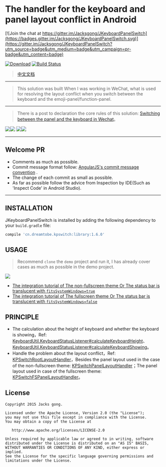 # The handler for the keyboard and panel layout conflict in Android

[![Join the chat at https://gitter.im/Jacksgong/JKeyboardPanelSwitch](https://badges.gitter.im/Jacksgong/JKeyboardPanelSwitch.svg)](https://gitter.im/Jacksgong/JKeyboardPanelSwitch?utm_source=badge&utm_medium=badge&utm_campaign=pr-badge&utm_content=badge)

[![Download][bintray_svg]][bintray_link]
[![Build Status][build_status_svg]][build_status_link]

> [中文文档](https://github.com/Jacksgong/JKeyboardPanelSwitch/blob/master/README_zh.md)

---

> This solution was built When I was working in WeChat, what is used for resolving the layout conflict when you switch between the keyboard and the emoji-panel/function-panel.

---

> There is a post to declaration the core rules of this solution: [Switching between the panel and the keyboard in Wechat](http://blog.dreamtobe.cn/2015/02/07/Switching-between-the-panel-and-the-keyboard/)。

![][non-fullscreen_resolved_gif]![][fullscreen_resolved_gif]
![][adjust_resolved_gif]![][adjust_unresolved_gif]

---

## Welcome PR

- Comments as much as possible.
- Commit message format follow: [AngularJS's commit message convention](https://github.com/angular/angular.js/blob/master/CONTRIBUTING.md#-git-commit-guidelines) .
- The change of each commit as small as possible.
- As far as possible follow the advice from Inspection by IDE(Such as 'Inspect Code' in Android Studio).

---

## INSTALLATION

JKeyboardPanelSwitch is installed by adding the following dependency to your `build.gradle` file:

```groovy
compile 'cn.dreamtobe.kpswitch:library:1.6.0'
```

## USAGE

> Recommend `clone` the `demo` project and run it, I has already cover cases as much as possible in the demo project.

![](https://raw.githubusercontent.com/Jacksgong/JKeybordPanelSwitch/master/art/demo_snapshot.png)

- [The integration tutorial of The non-fullscreen theme Or The status bar is translucent with `fitsSystemWindows=true`](https://github.com/Jacksgong/JKeyboardPanelSwitch/blob/master/NON-FULLSCREEN_TUTORIAL.md)
- [The integration tutorial of The fullscreen theme Or The status bar is translucent with `fitsSystemWindows=false`](https://github.com/Jacksgong/JKeyboardPanelSwitch/blob/master/FULLSCREEN_TUTORIAL.md)

## PRINCIPLE

- The calculation about the height of keyboard and whether the keyboard is showing，Ref: [KeyboardUtil.KeyboardStatusListener#calculateKeyboardHeight][KeyboardUtil_calculateKeyboardHeight_link]、[KeyboardUtil.KeyboardStatusListener#calculateKeyboardShowing][KeyboardUtil_calculateKeyboardShowing_link]。
- Handle the problem about the layout conflict，Ref: [KPSwitchRootLayoutHandler][KPSwitchRootLayoutHandler_link]，Besides the panel layout used in the case of the non-fullscreen theme: [KPSwitchPanelLayoutHandler][KPSwitchPanelLayoutHandler_link]；The panel layout used in case of the fullscreen theme: [KPSwitchFSPanelLayoutHandler][KPSwitchFSPanelLayoutHandler_link]。


## License

```
Copyright 2015 Jacks gong.

Licensed under the Apache License, Version 2.0 (the "License");
you may not use this file except in compliance with the License.
You may obtain a copy of the License at

   http://www.apache.org/licenses/LICENSE-2.0

Unless required by applicable law or agreed to in writing, software
distributed under the License is distributed on an "AS IS" BASIS,
WITHOUT WARRANTIES OR CONDITIONS OF ANY KIND, either express or implied.
See the License for the specific language governing permissions and
limitations under the License.
```
[bintray_link]: https://bintray.com/jacksgong/maven/JKeyboardPanelSwitch/_latestVersion
[bintray_svg]: https://api.bintray.com/packages/jacksgong/maven/JKeyboardPanelSwitch/images/download.svg
[fullscreen_resolved_gif]: https://raw.githubusercontent.com/Jacksgong/JKeybordPanelSwitch/master/art/fullscreen_resolved.gif
[non-fullscreen_resolved_gif]: https://raw.githubusercontent.com/Jacksgong/JKeybordPanelSwitch/master/art/non-fullscreen_resolved.gif
[adjust_resolved_gif]: https://raw.githubusercontent.com/Jacksgong/JKeybordPanelSwitch/master/art/adjust_resolved.gif
[adjust_unresolved_gif]: https://raw.githubusercontent.com/Jacksgong/JKeybordPanelSwitch/master/art/adjust_unresolved.gif
[build_status_svg]: https://travis-ci.org/Jacksgong/JKeyboardPanelSwitch.svg?branch=master
[build_status_link]: https://travis-ci.org/Jacksgong/JKeyboardPanelSwitch
[KeyboardUtil_calculateKeyboardHeight_link]: https://github.com/Jacksgong/JKeyboardPanelSwitch/blob/master/library/src/main/java/cn/dreamtobe/kpswitch/util/KeyboardUtil.java#L214
[KeyboardUtil_calculateKeyboardShowing_link]: https://github.com/Jacksgong/JKeyboardPanelSwitch/blob/master/library/src/main/java/cn/dreamtobe/kpswitch/util/KeyboardUtil.java#L266
[KPSwitchRootLayoutHandler_link]: https://github.com/Jacksgong/JKeyboardPanelSwitch/blob/master/library/src/main/java/cn/dreamtobe/kpswitch/handler/KPSwitchRootLayoutHandler.java
[KPSwitchPanelLayoutHandler_link]: https://github.com/Jacksgong/JKeyboardPanelSwitch/blob/master/library/src/main/java/cn/dreamtobe/kpswitch/handler/KPSwitchPanelLayoutHandler.java
[KPSwitchFSPanelLayoutHandler_link]: https://github.com/Jacksgong/JKeyboardPanelSwitch/blob/master/library/src/main/java/cn/dreamtobe/kpswitch/handler/KPSwitchFSPanelLayoutHandler.java
